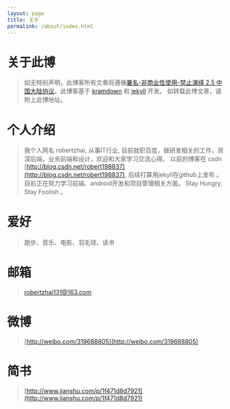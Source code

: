 ```yaml
---
layout: page
title: 关于
permalink: /about/index.html
---
```



# 关于此博
>如无特别声明，此博客所有文章将遵循[署名-非商业性使用-禁止演绎 2.5 中国大陆协议](https://creativecommons.org/licenses/by-nc-nd/2.5/cn/)。此博客基于 [kramdown](http://kramdown.gettalong.org/quickref.html) 和 [jekyll](http://jekyllrb.com/) 开发。
如转载此博文章，请附上此博地址。

# 个人介绍
>我个人网名 robertzhai,  从事IT行业, 目前就职百度，做研发相关的工作，资深后端，业余前端和设计，欢迎和大家学习交流心得。
以前的博客在 csdn [http://blog.csdn.net/robert198837](http://blog.csdn.net/robert198837), 后续打算用jekyll在github上发布 。 
目前正在努力学习前端、android开发和项目管理相关方面。
Stay Hungry, Stay Foolish 。

# 爱好  
>跑步、音乐、电影、羽毛球、读书  

# 邮箱
>[robertzhai131@163.com](mailto:robertzhai131@163.com)

# 微博
>[http://weibo.com/319688805](http://weibo.com/319688805)

# 简书  
>[http://www.jianshu.com/p/1f471d8d7921](http://www.jianshu.com/p/1f471d8d7921)

